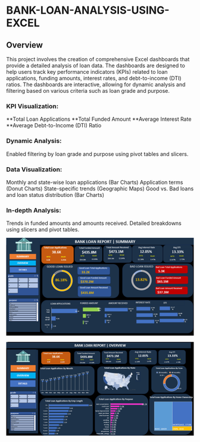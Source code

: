# BANK-LOAN-ANALYSIS-USING-EXCEL

## Overview
This project involves the creation of comprehensive Excel dashboards that provide a detailed analysis of loan data. The dashboards are designed to help users track key performance indicators (KPIs) related to loan applications, funding amounts, interest rates, and debt-to-income (DTI) ratios. The dashboards are interactive, allowing for dynamic analysis and filtering based on various criteria such as loan grade and purpose.

### KPI Visualization:
**Total Loan Applications
**Total Funded Amount
**Average Interest Rate
**Average Debt-to-Income (DTI) Ratio 

### Dynamic Analysis:
Enabled filtering by loan grade and purpose using pivot tables and slicers.
### Data Visualization:
Monthly and state-wise loan applications (Bar Charts)
Application terms (Donut Charts)
State-specific trends (Geographic Maps)
Good vs. Bad loans and loan status distribution (Bar Charts)
### In-depth Analysis:
Trends in funded amounts and amounts received.
Detailed breakdowns using slicers and pivot tables.


![alttext](https://github.com/Srikar29M/BANK-LOAN-ANALYSIS-USING-EXCEL/blob/main/Bank%20loan%20summary%20dashboard.png?raw=true)

![alttext](https://github.com/Srikar29M/BANK-LOAN-ANALYSIS-USING-EXCEL/blob/main/bank%20loan%20overview%20dashboard.png?raw=true)
